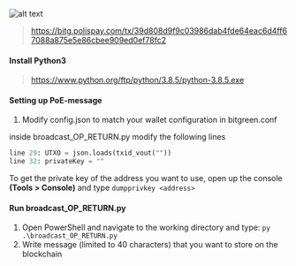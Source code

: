 ![alt text](https://i.imgur.com/uYr1lbS.png)
> https://bitg.polispay.com/tx/39d808d9f9c03986dab4fde64eac6d4ff67088a875e5e86cbee909ed0ef78fc2

#### Install Python3
> https://www.python.org/ftp/python/3.8.5/python-3.8.5.exe

#### Setting up PoE-message
1. Modify config.json to match your wallet configuration in bitgreen.conf

inside broadcast_OP_RETURN.py modify the following lines
```python
line 29: UTXO = json.loads(txid_vout(""))
line 32: privateKey = ""
```
To get the private key of the address you want to use, open up the console **(Tools > Console)** and type `dumpprivkey <address>`

#### Run broadcast_OP_RETURN.py
1. Open PowerShell and navigate to the working directory and type: `py .\broadcast_OP_RETURN.py`
2. Write message (limited to 40 characters) that you want to store on the blockchain
